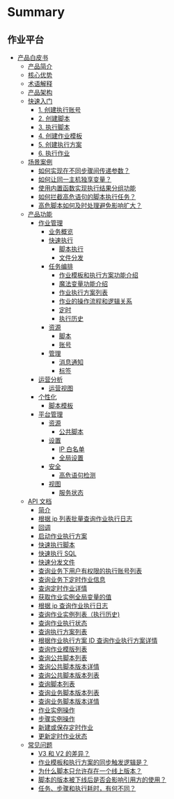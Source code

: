 # Summary

## 作业平台
* [产品白皮书]()
    * [产品简介](产品白皮书/Introduction/What-is-Job.md)
    * [核心优势](产品白皮书/Introduction/Benefits.md)
    * [术语解释](产品白皮书/Introduction/Terms.md)
    * [产品架构](产品白皮书/Introduction/Architecture.md)
    * [快速入门]()
        * [1. 创建执行账号](产品白皮书/Quick-Starts/1.Create-system-account.md)
        * [2. 创建脚本](产品白皮书/Quick-Starts/2.Create-a-Bash-script.md)
        * [3. 执行脚本](产品白皮书/Quick-Starts/3.Try-to-run-the-script.md)
        * [4. 创建作业模板](产品白皮书/Quick-Starts/4.Create-a-Job-template.md)
        * [5. 创建执行方案](产品白皮书/Quick-Starts/5.Create-a-plan-under-Job-template.md)
        * [6. 执行作业](产品白皮书/Quick-Starts/6.Try-to-run-the-Job-plan.md)
    * [场景案例]()
        * [如何实现在不同步骤间传递参数？](产品白皮书/Best-Practices/How-to-pass-params-through-steps.md)
        * [如何让同一主机独享变量？](产品白皮书/Best-Practices/How-to-make-same-host-have-its-own-namespace.md)
        * [使用内置函数实现执行结果分组功能](产品白皮书/Best-Practices/Use-built-in-functions-to-make-exec-result-grouping.md)
        * [如何拦截高危语句的脚本执行任务？](产品白皮书/Best-Practices/How-to-block-high-risk-script-execution.md)
        * [高危脚本如何及时处理避免影响扩大？](产品白皮书/Best-Practices/How-to-stop-the-spread-of-the-problem-script-immediately.md)
    * [产品功能]()
        * [作业管理]()
            * [业务概览](产品白皮书/Features/Home.md)
            * [快速执行]()
                * [脚本执行](产品白皮书/Features/One-time-script-exec.md)
                * [文件分发](产品白皮书/Features/One-time-file-transfer.md)
            * [任务编排]()
                * [作业模板和执行方案功能介绍](产品白皮书/Features/Jobs.md)
                * [魔法变量功能介绍](产品白皮书/Features/Magic-vars.md)
                * [作业执行方案列表](产品白皮书/Features/Job-plans.md)
                * [作业的操作流程和逻辑关系](产品白皮书/Features/Jobs-operation-flow-and-logical-relationship.md)
                * [定时](产品白皮书/Features/Crons.md)
                * [执行历史](产品白皮书/Features/History.md)
            * [资源]()
                * [脚本](产品白皮书/Features/Scripts.md)
                * [账号](产品白皮书/Features/Accounts.md)
            * [管理]()
                * [消息通知](产品白皮书/Features/Notification.md)
                * [标签](产品白皮书/Features/Tags-management.md)
        * [运营分析]()
            * [运营视图](产品白皮书/Features/Dashboard.md)
        * [个性化]()
            * [脚本模板](产品白皮书/Features/Script-template.md)
        * [平台管理]()
            * [资源]()
                * [公共脚本](产品白皮书/Features/Public-Scripts.md)
            * [设置]()
                * [IP 白名单](产品白皮书/Features/IP-white_list.md)
                * [全局设置](产品白皮书/Features/Settings.md)
            * [安全]()
                * [高危语句检测](产品白皮书/Features/High-risk-grammar.md)
            * [视图]()
                * [服务状态](产品白皮书/Features/Service-states.md)
    * [API 文档]()
        * [简介](7.0/API文档/jobv3/README.md)
        * [根据 ip 列表批量查询作业执行日志](7.0/API文档/jobv3/zh-hans/batch_get_job_instance_ip_log.md)
        * [回调](7.0/API文档/jobv3/zh-hans/callback_protocol.md)
        * [启动作业执行方案](7.0/API文档/jobv3/zh-hans/execute_job_plan.md)
        * [快速执行脚本](7.0/API文档/jobv3/zh-hans/fast_execute_script.md)
        * [快速执行 SQL](7.0/API文档/jobv3/zh-hans/fast_execute_sql.md)
        * [快速分发文件](7.0/API文档/jobv3/zh-hans/fast_transfer_file.md)
        * [查询业务下用户有权限的执行账号列表](7.0/API文档/jobv3/zh-hans/get_account_list.md)
        * [查询业务下定时作业信息](7.0/API文档/jobv3/zh-hans/get_cron_list.md)
        * [查询定时作业详情](7.0/API文档/jobv3/zh-hans/get_cron_detail.md)
        * [获取作业实例全局变量的值](7.0/API文档/jobv3/zh-hans/get_job_instance_global_var_value.md)
        * [根据 ip 查询作业执行日志](7.0/API文档/jobv3/zh-hans/get_job_instance_ip_log.md)
        * [查询作业实例列表（执行历史)](7.0/API文档/jobv3/zh-hans/get_job_instance_list.md)
        * [查询作业执行状态](7.0/API文档/jobv3/zh-hans/get_job_instance_status.md)
        * [查询执行方案列表](7.0/API文档/jobv3/zh-hans/get_job_plan_list.md)
        * [根据作业执行方案 ID 查询作业执行方案详情](7.0/API文档/jobv3/zh-hans/get_job_plan_detail.md)
        * [查询作业模版列表](7.0/API文档/jobv3/zh-hans/get_job_template_list.md)
        * [查询公共脚本列表](7.0/API文档/jobv3/zh-hans/get_public_script_list.md)
        * [查询公共脚本版本详情](7.0/API文档/jobv3/zh-hans/get_public_script_version_detail.md)
        * [查询公共脚本版本列表](7.0/API文档/jobv3/zh-hans/get_public_script_version_list.md)
        * [查询脚本列表](7.0/API文档/jobv3/zh-hans/get_script_list.md)
        * [查询业务脚本版本列表](7.0/API文档/jobv3/zh-hans/get_script_version_list.md)
        * [查询业务脚本版本详情](7.0/API文档/jobv3/zh-hans/get_script_version_detail.md)
        * [作业实例操作](7.0/API文档/jobv3/zh-hans/operate_job_instance.md)
        * [步骤实例操作](7.0/API文档/jobv3/zh-hans/operate_step_instance.md)
        * [新建或保存定时作业](7.0/API文档/jobv3/zh-hans/save_cron.md)
        * [更新定时作业状态](7.0/API文档/jobv3/zh-hans/update_cron_status.md)
    * [常见问题]()
        * [V3 和 V2 的差异？](产品白皮书/FAQs/Whats-the-diffrent-between-v2-and-v3.md)
        * [作业模板和执行方案的同步触发逻辑是？](产品白皮书/FAQs/what-changes-will-cause-plan-outofsync-with-template.md)
        * [为什么脚本只允许存在一个线上版本？](产品白皮书/FAQs/why-script-only-allow-one-online-version.md)
        * [脚本的版本被下线后是否会影响引用方的使用？](产品白皮书/FAQs/will-script-ver-offline-affect-the-use-of-reference-plan.md)
        * [任务、步骤和执行耗时，有何不同？](产品白皮书/FAQs/Whats-the-difference-of-duration-between-task-step-and-execution.md)
